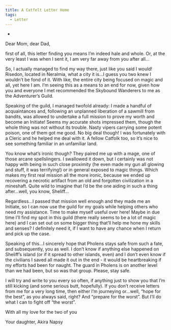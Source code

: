 ```yaml
---
title: A Catfelt Letter Home
tags:
  - Letter
---
```

-
Dear Mom, dear Dad,

first of all, this letter finding you means I’m indeed hale and whole. Or, at the very least I was when I sent it, I am very far away from you after all…

So, I actually managed to find my way there, just like you said I would! Risedon, located in Neralmia, what a city it is…I guess you two knew I wouldn’t be fond of it. With like, the entire city being focused on magic and all, yet here I am. I’m seeing this as a means to an end for now, given how you and everyone I met recommended the Skybound Wanderers to me as the Adventurer’s Guild.

Speaking of the guild, I managed twofold already: I made a handful of acquaintances and, following an unplanned liberation of a sawmill from bandits, was allowed to undertake a full mission to prove my worth and become an Initiate! Seems my accurate shots impressed them, though the whole thing was not without its trouble. Nasty vipers carrying some potent poison, one of them got me good. No big deal though! I was fortunately with a Cleric and he helped me deal with it. A fellow Catfolk too, so it’s nice to see something familiar in an unfamiliar land.

You know what’s ironic though? They paired me up with a mage, one of those arcane spellslingers. I swallowed it down, but I certainly was not happy with being in such close proximity (he even made my gun all glowing and stuff, it was terrifying!) or in general exposed to magic things. Which makes my first real mission all the more ironic, because we ended up recovering a necrotic artifact from an old and forgotten civilization in a mineshaft. Quite wild to imagine that I’d be the one aiding in such a thing after…well, you know, Sheliff…

Regardless…I passed that mission well enough and they made me an Initiate, so I can now use the guild for my goals while helping others who need my assistance. Time to make myself useful over here! Maybe in due time I’ll find my spot in this guild (there really seems to be a lot of magic here) and I can set out on some bigger thing that’ll help me hone my skills and senses? I definitely need it, if I want to have any chance when I return and pick up the case.

Speaking of this…I sincerely hope that Pholens stays safe from such a fate, and subsequently, you as well. I don’t know if anything else happened on Sheliff’s island (or if it spread to other islands, even) and I don’t even know if the civilians I saved all made it out in the end - it would be heartbreaking if my efforts had been for naught. The guard in Pholens is on another level than we had been, but so was that group. Please, stay safe.

I will try and write to you every so often, if anything just to show you that I’m still kicking (and some serious butt, hopefully). If you don’t receive letters from me for a very long time, then either I’m journeying or…well, “hope for the best”, as you always said, right? And “prepare for the worst”. But I’ll do what I can to fight off “the worst”.

With all my love for the two of you

Your daughter, Akira Napsy